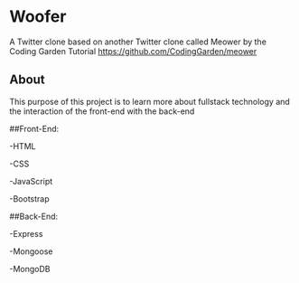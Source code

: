 # Woofer

A Twitter clone based on another Twitter clone called Meower by the Coding Garden Tutorial
https://github.com/CodingGarden/meower

## About 

This purpose of this project is to learn more about fullstack technology and the interaction of the front-end with the back-end


##Front-End:

 -HTML
 
 -CSS
 
 -JavaScript
 
 -Bootstrap
 
 ##Back-End:
 
 -Express
 
 -Mongoose
 
 -MongoDB
